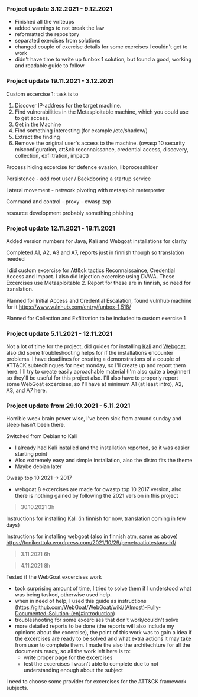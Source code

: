 ### Project update 3.12.2021 - 9.12.2021

- Finished all the writeups
- added warnings to not break the law
- reformatted the repository
- separated exercises from solutions
- changed couple of exercise details for some exercises I couldn't get to work
- didn't have time to write up funbox 1 solution, but found a good, working and readable guide to follow

### Project update 19.11.2021 - 3.12.2021

Custom excercise 1: task is to
1. Discover IP-address for the target machine.
2. Find vulnerabilities in the Metasploitable machine, which you could use to get access. 
3. Get in the Machine
4. Find something interesting (for example /etc/shadow/)
5. Extract the finding
6. Remove the original user's access to the machine.
(owasp 10 security misconfiguration, att&ck reconnaissance, credential access, discovery, collection, exfiltration, impact)

Process hiding excercise for defence evasion, libprocesshider

Persistence - add root user / Backdooring a startup service

Lateral movement - network pivoting with metasploit meterpreter

Command and control - proxy - owasp zap

resource development probably something phishing


### Project update 12.11.2021 - 19.11.2021
Added version numbers for Java, Kali and Webgoat installations for clarity

Completed A1, A2, A3 and A7, reports just in finnish though so translation needed

I did custom excercise for Att&ck tactics Reconnaissaince, Credential Access and Impact. I also did Injection excercise using DVWA. These Excercises use Metasploitable 2. Report  for these are in finnish, so need for translation.

Planned for Initial Access and Credential Escalation, found vulnhub machine for it https://www.vulnhub.com/entry/funbox-1,518/

Planned for Collection and Exfiltration to be included to custom exercise 1

### Project update 5.11.2021 - 12.11.2021
Not a lot of time for the project, did guides for installing [Kali](https://github.com/tonikerttula/APE/blob/main/Kali.md) and [Webgoat](https://github.com/tonikerttula/APE/blob/main/webgoat.md), also did some troubleshooting helps for if the installations encounter problems. 
I have deadlines for creating a demonstrations of a couple of ATT&CK subtechinques for next monday, so I'll create up and report them here. I'll try to create easily aproachable material (I'm also quite a beginner) so they'll be useful for this project also. I'll also have to properly report some WebGoat excercises, so I'll have at minimum A1 (at least intro), A2, A3, and A7 here. 

### Project update from 29.10.2021 - 5.11.2021
Horrible week brain power wise, I've been sick from around sunday and sleep hasn't been there.

Switched from Debian to Kali
- I already had Kali installed and the installation reported, so it was easier starting point
- Also extremely easy and simple installation, also the distro fits the theme
- Maybe debian later

Owasp top 10 2021 -> 2017 
- webgoat 8 excercises are made for owastp top 10 2017 version, also there is nothing gained by following the 2021 version in this project


> 30.10.2021 3h

Instructions for installing Kali  (in finnish for now, translation coming in few days)

Instructions for installing webgoat (also in finnish atm, same as above)
https://tonikerttula.wordpress.com/2021/10/29/penetraatiotestaus-h1/

> 3.11.2021 6h 

> 4.11.2021 8h

Tested if the WebGoat excercises work
- took surprising amount of time, I tried to solve them if I understood what was being tasked, otherwise used help.
- when in need of help, I used this guide as instructions (https://github.com/WebGoat/WebGoat/wiki/(Almost)-Fully-Documented-Solution-(en)#introduction)
- troubleshooting for some excercises that don't work/couldn't solve 
- more detailed reports to be done (the reports will also include my opinions about the excercise), the point of this work was to gain a idea if the excercises are ready to be solved and what extra actions it may take from user to complete them. I made the also the architechture for all the documents ready, so all the work left here is to:
  - write proper page for the excercises
  - test the excercises I wasn't able to complete due to not understanding enough about the subject

I need to choose some provider for excercises for the ATT&CK framework subjects.

